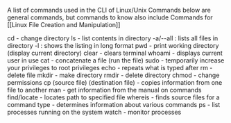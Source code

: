 A list of commands used in the CLI of Linux/Unix
Commands below are general commands, but commands to know also include
Commands for [[Linux File Creation and Manipulation]]

cd - change directory
ls - list contents in directory
	-a/--all : lists all files in directory
	-l : shows the listing in long format
pwd - print working directory (display current directory)
clear - clears terminal
whoami - displays current user in use
cat - concatenate a file (run the file)
sudo - temporarily increase your privileges to root privileges
echo - repeats what is typed after
rm - delete file
mkdir - make directory
rmdir - delete directory
chmod - change permissions
cp (source file) (destination file) - copies information from one file to another
man - get information from the manual on commands
find/locate - locates path to specified file
whereis - finds source files for a command
type - determines information about various commands
ps - list processes running on the system
watch - monitor processes